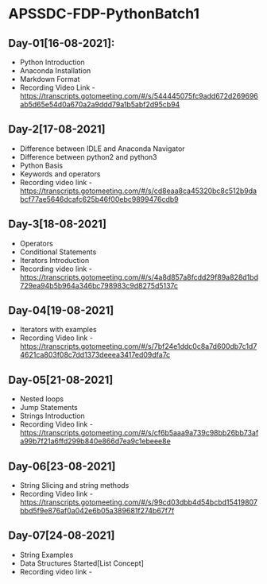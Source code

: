 # APSSDC-FDP-PythonBatch1

## Day-01[16-08-2021]:
- Python Introduction
- Anaconda Installation
- Markdown Format
- Recording Video Link - https://transcripts.gotomeeting.com/#/s/544445075fc9add672d269696ab5d65e54d0a670a2a9ddd79a1b5abf2d95cb94

## Day-2[17-08-2021]
- Difference between IDLE and Anaconda Navigator
- Difference between python2 and python3
- Python Basis
- Keywords and operators
- Recording video link - https://transcripts.gotomeeting.com/#/s/cd8eaa8ca45320bc8c512b9dabcf77ae5646dcafc625b46f00ebc9899476cdb9

## Day-3[18-08-2021]
- Operators
- Conditional Statements
- Iterators Introduction
- Recording video link - https://transcripts.gotomeeting.com/#/s/4a8d857a8fcdd29f89a828d1bd729ea94b5b964a346bc798983c9d8275d5137c

## Day-04[19-08-2021]
- Iterators with examples
- Recording Video link - https://transcripts.gotomeeting.com/#/s/7bf24e1ddc0c8a7d600db7c1d74621ca803f08c7dd1373deeea3417ed09dfa7c

## Day-05[21-08-2021]
- Nested loops
- Jump Statements
- Strings Introduction
- Recording Video link - https://transcripts.gotomeeting.com/#/s/cf6b5aaa9a739c98bb26bb73afa99b7f21a6ffd299b840e866d7ea9c1ebeee8e

## Day-06[23-08-2021]
- String Slicing and string methods
- Recording Video link - https://transcripts.gotomeeting.com/#/s/99cd03dbb4d54bcbd15419807bbd5f9e876af0a042e6b05a389681f274b67f7f

## Day-07[24-08-2021]
- String Examples
- Data Structures Started[List Concept]
- Recording video link -
